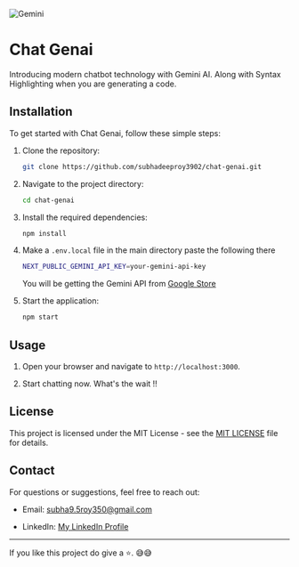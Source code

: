 ![Gemini](https://i.postimg.cc/NffF6Sm0/Gemini-scaled.webp)

# Chat Genai

Introducing modern chatbot technology with Gemini AI. Along with Syntax Highlighting when you are generating a code.

## Installation

To get started with Chat Genai, follow these simple steps:

1. Clone the repository:
    ```sh
    git clone https://github.com/subhadeeproy3902/chat-genai.git
    ```

2. Navigate to the project directory:
    ```sh
    cd chat-genai
    ```

3. Install the required dependencies:
    ```sh
    npm install
    ```

4. Make a `.env.local` file in the main directory paste the following there
    ```sh
    NEXT_PUBLIC_GEMINI_API_KEY=your-gemini-api-key
    ```
    You will be getting the Gemini API from [Google Store](https://aistudio.google.com/app/apikey)

5. Start the application:
    ```sh
    npm start
    ```
  

## Usage

1. Open your browser and navigate to `http://localhost:3000`.

2. Start chatting now. What's the wait !!

## License

This project is licensed under the MIT License - see the [MIT LICENSE](https://github.com/subhadeeproy3902/chat-genai/blob/main/LICENSE) file for details.

## Contact

For questions or suggestions, feel free to reach out:

- Email: [subha9.5roy350@gmail.com](mailto:subha9.5roy350@gmail.com)

- LinkedIn: [My LinkedIn Profile](https://linkedin.com/in/subhadeep3902)

---

If you like this project do give a ⭐. 😅😅